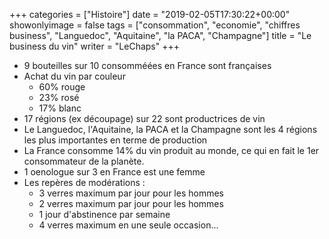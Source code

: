 +++
categories = ["Histoire"]
date = "2019-02-05T17:30:22+00:00"
showonlyimage = false
tags = ["consommation", "economie", "chiffres business", "Languedoc", "Aquitaine", "la PACA", "Champagne"]
title = "Le business du vin"
writer = "LeChaps"
+++

* 9 bouteilles sur 10 consomméées en France sont françaises
* Achat du vin par couleur
  * 60% rouge
  * 23% rosé
  * 17% blanc
* 17 régions (ex découpage) sur 22 sont productrices de vin
* Le Languedoc, l'Aquitaine, la PACA et la Champagne sont les 4 régions les plus importantes en terme de production
* La France consomme 14% du vin produit au monde, ce qui en fait le 1er consommateur de la planète.
* 1 oenologue sur 3 en France est une femme
* Les repères de modérations :  
  * 3 verres maximum par jour pour les hommes
  * 2 verres maximum par jour pour les hommes
  * 1 jour d'abstinence par semaine
  * 4 verres maximum en une seule occasion...